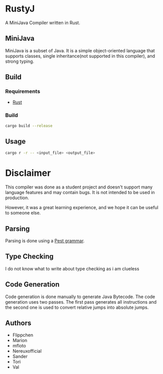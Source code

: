# RustyJ

A MiniJava Compiler written in Rust.

## MiniJava

MiniJava is a subset of Java. It is a simple object-oriented language that supports classes, single inheritance(not 
supported in this compiler), and strong typing.

## Build

### Requirements

- [Rust](https://rustup.rs/)

### Build

```bash
cargo build --release
```

## Usage

```bash
cargo r -r -- <input_file> <output_file>
```

# Disclaimer
This compiler was done as a student project and doesn't support many language features and may contain bugs. It is not intended to be used in production.

However, it was a great learning experience, and we hope it can be useful to someone else.

## Parsing
Parsing is done using a [Pest grammar](https://pest.rs/).

## Type Checking
I do not know what to write about type checking as i am clueless

## Code Generation
Code generation is done manually to generate Java Bytecode. The code generation uses two passes. 
The first pass generates all instructions and the second one is used to convert relative jumps into absolute jumps.

## Authors
- Flippchen
- Marion
- mfloto
- Nereuxofficial
- Sander
- Tori
- Val

